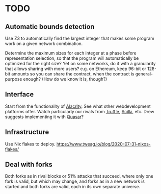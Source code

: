 # TODO

## Automatic bounds detection

Use Z3 to automatically find the largest integer that makes some program work
on a given network combination.

Determine the maximum sizes for each integer at a phase before representation selection,
so that the program will automatically be optimized for the right size?
Yet on some networks, do it with a granularity that allows sharing with more users?
e.g. on Ethereum, keep 96-bit or 128-bit amounts so you can share the contract,
when the contract is general-purpose enough? (How do we know it is, though?)

## Interface

Start from the functionality of [Alacrity](https://alacrity-lang.org).
See what other webdevelopment platforms offer.
Watch particularly our rivals from
[Truffle](https://www.trufflesuite.com/),
[Scilla](https://scilla-lang.org/), etc.
Drew suggests implementing it with [Quasar](https://quasar.dev/)?

## Infrastructure

Use Nix flakes to deploy.
https://www.tweag.io/blog/2020-07-31-nixos-flakes/

## Deal with forks

Both forks as in rival blocks or 51% attacks that succeed, where only one fork is valid,
but which may change, and forks as in a new network is started and both forks are valid,
each in its own separate universe.
